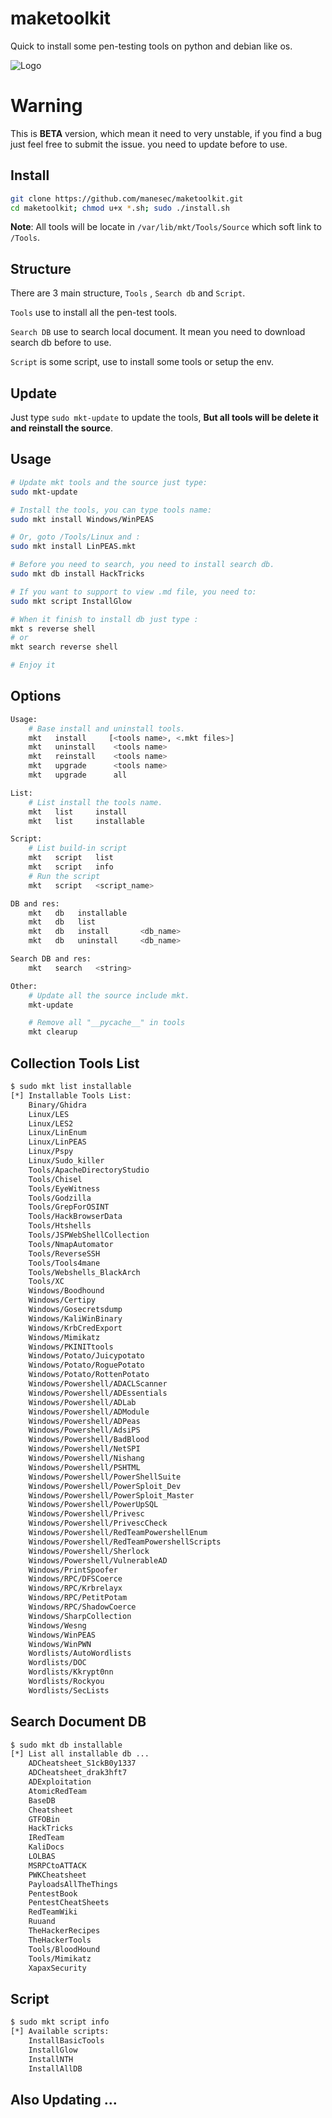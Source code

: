 # maketoolkit

Quick to install some pen-testing tools on python and debian like os.

![Logo](Picture/main.png)

# Warning

This is **BETA** version, which mean it need to very unstable, if you find a bug just feel free to submit the issue. you need to update before to use.

## Install

```bash
git clone https://github.com/manesec/maketoolkit.git
cd maketoolkit; chmod u+x *.sh; sudo ./install.sh
```

**Note**: All tools will be locate in `/var/lib/mkt/Tools/Source` which soft link to `/Tools`.

## Structure

There are 3 main structure, `Tools` , `Search db` and `Script`.

`Tools` use to install all the pen-test tools.

`Search DB` use to search local document. It mean you need to download search db before to use.

`Script` is some script, use to install some tools or setup the env.

## Update

Just type `sudo mkt-update` to update the tools, **But all tools will be delete it and reinstall the source**.

## Usage

```bash
# Update mkt tools and the source just type:
sudo mkt-update

# Install the tools, you can type tools name: 
sudo mkt install Windows/WinPEAS

# Or, goto /Tools/Linux and :
sudo mkt install LinPEAS.mkt

# Before you need to search, you need to install search db.
sudo mkt db install HackTricks

# If you want to support to view .md file, you need to:
sudo mkt script InstallGlow

# When it finish to install db just type :
mkt s reverse shell
# or
mkt search reverse shell

# Enjoy it
```

## Options

```bash
Usage:
    # Base install and uninstall tools.
    mkt   install     [<tools name>, <.mkt files>]
    mkt   uninstall    <tools name>
    mkt   reinstall    <tools name>
    mkt   upgrade      <tools name>
    mkt   upgrade      all

List:
    # List install the tools name.
    mkt   list     install
    mkt   list     installable

Script:
    # List build-in script
    mkt   script   list
    mkt   script   info
    # Run the script 
    mkt   script   <script_name>

DB and res:
    mkt   db   installable
    mkt   db   list
    mkt   db   install       <db_name>
    mkt   db   uninstall     <db_name>

Search DB and res:
    mkt   search   <string>

Other:
    # Update all the source include mkt.
    mkt-update

    # Remove all "__pycache__" in tools
    mkt clearup 
```

## Collection Tools List

```bash
$ sudo mkt list installable               
[*] Installable Tools List:
    Binary/Ghidra
    Linux/LES
    Linux/LES2
    Linux/LinEnum
    Linux/LinPEAS
    Linux/Pspy
    Linux/Sudo_killer
    Tools/ApacheDirectoryStudio
    Tools/Chisel
    Tools/EyeWitness
    Tools/Godzilla
    Tools/GrepForOSINT
    Tools/HackBrowserData
    Tools/Htshells
    Tools/JSPWebShellCollection
    Tools/NmapAutomator
    Tools/ReverseSSH
    Tools/Tools4mane
    Tools/Webshells_BlackArch
    Tools/XC
    Windows/Boodhound
    Windows/Certipy
    Windows/Gosecretsdump
    Windows/KaliWinBinary
    Windows/KrbCredExport
    Windows/Mimikatz
    Windows/PKINITtools
    Windows/Potato/Juicypotato
    Windows/Potato/RoguePotato
    Windows/Potato/RottenPotato
    Windows/Powershell/ADACLScanner
    Windows/Powershell/ADEssentials
    Windows/Powershell/ADLab
    Windows/Powershell/ADModule
    Windows/Powershell/ADPeas
    Windows/Powershell/AdsiPS
    Windows/Powershell/BadBlood
    Windows/Powershell/NetSPI
    Windows/Powershell/Nishang
    Windows/Powershell/PSHTML
    Windows/Powershell/PowerShellSuite
    Windows/Powershell/PowerSploit_Dev
    Windows/Powershell/PowerSploit_Master
    Windows/Powershell/PowerUpSQL
    Windows/Powershell/Privesc
    Windows/Powershell/PrivescCheck
    Windows/Powershell/RedTeamPowershellEnum
    Windows/Powershell/RedTeamPowershellScripts
    Windows/Powershell/Sherlock
    Windows/Powershell/VulnerableAD
    Windows/PrintSpoofer
    Windows/RPC/DFSCoerce
    Windows/RPC/Krbrelayx
    Windows/RPC/PetitPotam
    Windows/RPC/ShadowCoerce
    Windows/SharpCollection
    Windows/Wesng
    Windows/WinPEAS
    Windows/WinPWN
    Wordlists/AutoWordlists
    Wordlists/DOC
    Wordlists/Kkrypt0nn
    Wordlists/Rockyou
    Wordlists/SecLists
```

## Search Document DB

```bash
$ sudo mkt db installable     
[*] List all installable db ...
    ADCheatsheet_S1ckB0y1337
    ADCheatsheet_drak3hft7
    ADExploitation
    AtomicRedTeam
    BaseDB
    Cheatsheet
    GTFOBin
    HackTricks
    IRedTeam
    KaliDocs
    LOLBAS
    MSRPCtoATTACK
    PWKCheatsheet
    PayloadsAllTheThings
    PentestBook
    PentestCheatSheets
    RedTeamWiki
    Ruuand
    TheHackerRecipes
    TheHackerTools
    Tools/BloodHound
    Tools/Mimikatz
    XapaxSecurity
```

## Script

```bash
$ sudo mkt script info
[*] Available scripts:
    InstallBasicTools
    InstallGlow
    InstallNTH
    InstallAllDB
```

## Also Updating ...
